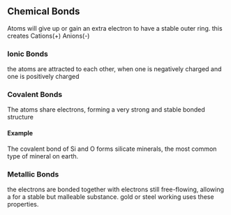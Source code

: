 ## Chemical Bonds
Atoms will give up or gain an extra electron to have a stable outer ring. this creates 
Cations(+)
Anions(-)

### Ionic Bonds
the atoms are attracted to each other, when one is negatively charged and one is positively charged
### Covalent Bonds
The atoms share electrons, forming a very strong and stable bonded structure
#### Example
The covalent bond of Si and O forms silicate minerals, the most common type of mineral on earth. 

### Metallic Bonds
the electrons are bonded together with electrons still free-flowing, allowing a for a stable but malleable substance. gold or steel working uses these properties.